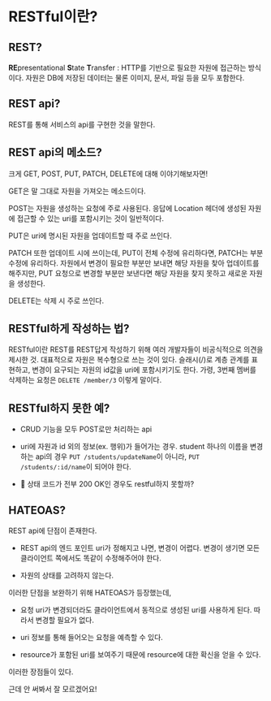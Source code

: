 # RESTful이란?

## REST?

**RE**presentational **S**tate **T**ransfer : HTTP를 기반으로 필요한 자원에 접근하는 방식이다. 자원은 DB에 저장된 데이터는 물론 이미지, 문서, 파일 등을 모두 포함한다.





## REST api?

REST를 통해 서비스의 api를 구현한 것을 말한다.





## REST api의 메소드?

크게 GET, POST, PUT, PATCH, DELETE에 대해 이야기해보자면!

GET은 말 그대로 자원을 가져오는 메소드이다.

POST는 자원을 생성하는 요청에 주로 사용된다. 응답에 Location 헤더에 생성된 자원에 접근할 수 있는 uri를 포함시키는 것이 일반적이다.

PUT은 uri에 명시된 자원을 업데이트할 때 주로 쓰인다.

PATCH 또한 업데이트 시에 쓰이는데, PUT이 전체 수정에 유리하다면, PATCH는 부분 수정에 유리하다. 자원에서 변경이 필요한 부분만 보내면 해당 자원을 찾아 업데이트를 해주지만, PUT 요청으로 변경할 부분만 보낸다면 해당 자원을 찾지 못하고 새로운 자원을 생성한다.

DELETE는 삭제 시 주로 쓰인다.





## RESTful하게 작성하는 법?

RESTful이란 REST를 REST답게 작성하기 위해 여러 개발자들이 비공식적으로 의견을 제시한 것. 대표적으로 자원은 복수형으로 쓰는 것이 있다. 슬래시(/)로 계층 관계를 표현하고, 변경이 요구되는 자원의 id값을 uri에 포함시키기도 한다. 가령, 3번째 멤버를 삭제하는 요청은  `DELETE /member/3` 이렇게 말이다.





## RESTful하지 못한 예?

- CRUD 기능을 모두 POST로만 처리하는 api

- uri에 자원과 id 외의 정보(ex. 행위)가 들어가는 경우. student 하나의 이름을 변경하는 api의 경우 `PUT /students/updateName`이 아니라, `PUT /students/:id/name`이 되어야 한다.
- 🤔 상태 코드가 전부 200 OK인 경우도 restful하지 못할까?





## HATEOAS?

REST api에 단점이 존재한다.

- REST api의 엔드 포인트 uri가 정해지고 나면, 변경이 어렵다. 변경이 생기면 모든 클라이언트 쪽에서도 똑같이 수정해주어야 한다.

- 자원의 상태를 고려하지 않는다.



이러한 단점을 보완하기 위해 HATEOAS가 등장했는데, 

- 요청 uri가 변경되더라도 클라이언트에서 동적으로 생성된 uri를 사용하게 된다. 따라서 변경할 필요가 없다.

- uri 정보를 통해 들어오는 요청을 예측할 수 있다.
- resource가 포함된 uri를 보여주기 때문에 resource에 대한 확신을 얻을 수 있다.



이러한 장점들이 있다.

근데 안 써봐서 잘 모르겠어요!